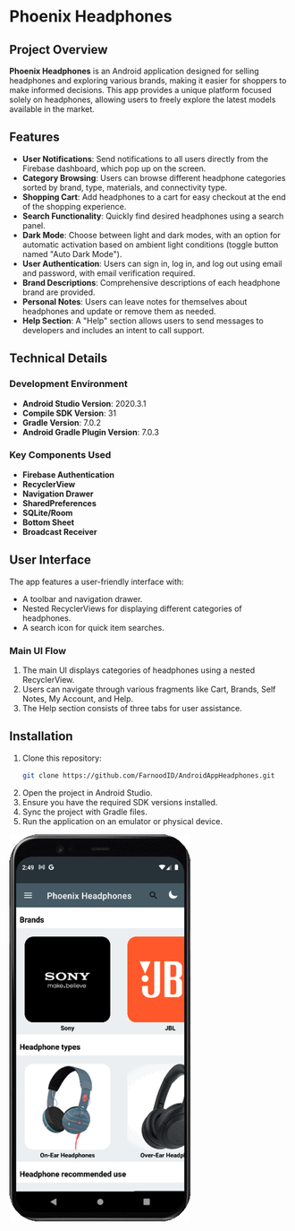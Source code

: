 # Phoenix Headphones
## Project Overview

**Phoenix Headphones** is an Android application designed for selling headphones and exploring various brands, making it easier for shoppers to make informed decisions. This app provides a unique platform focused solely on headphones, allowing users to freely explore the latest models available in the market.

## Features

- **User Notifications**: Send notifications to all users directly from the Firebase dashboard, which pop up on the screen.
- **Category Browsing**: Users can browse different headphone categories sorted by brand, type, materials, and connectivity type.
- **Shopping Cart**: Add headphones to a cart for easy checkout at the end of the shopping experience.
- **Search Functionality**: Quickly find desired headphones using a search panel.
- **Dark Mode**: Choose between light and dark modes, with an option for automatic activation based on ambient light conditions (toggle button named "Auto Dark Mode").
- **User Authentication**: Users can sign in, log in, and log out using email and password, with email verification required.
- **Brand Descriptions**: Comprehensive descriptions of each headphone brand are provided.
- **Personal Notes**: Users can leave notes for themselves about headphones and update or remove them as needed.
- **Help Section**: A "Help" section allows users to send messages to developers and includes an intent to call support.

## Technical Details

### Development Environment

- **Android Studio Version**: 2020.3.1
- **Compile SDK Version**: 31
- **Gradle Version**: 7.0.2
- **Android Gradle Plugin Version**: 7.0.3

### Key Components Used

- **Firebase Authentication**
- **RecyclerView**
- **Navigation Drawer**
- **SharedPreferences**
- **SQLite/Room**
- **Bottom Sheet**
- **Broadcast Receiver**

## User Interface

The app features a user-friendly interface with:
- A toolbar and navigation drawer.
- Nested RecyclerViews for displaying different categories of headphones.
- A search icon for quick item searches.

### Main UI Flow

1. The main UI displays categories of headphones using a nested RecyclerView.
2. Users can navigate through various fragments like Cart, Brands, Self Notes, My Account, and Help.
3. The Help section consists of three tabs for user assistance.

## Installation

1. Clone this repository:
   ```bash
   git clone https://github.com/FarnoodID/AndroidAppHeadphones.git
   ```
2. Open the project in Android Studio.
3. Ensure you have the required SDK versions installed.
4. Sync the project with Gradle files.
6. Run the application on an emulator or physical device.

![Demo GIF](./demo.gif)
